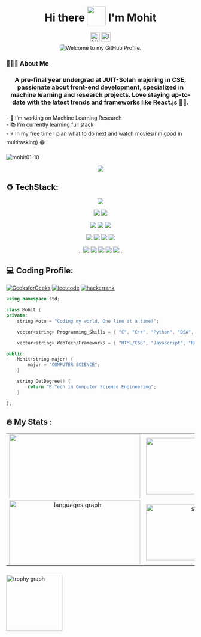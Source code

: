 
<h1 align='center'>
  Hi there <img style="vertical-align: -30%" src="https://media.giphy.com/media/KGMzZvWa5su2O5LCVR/giphy.gif" width="50" height="50"> I'm Mohit
</h1>
<div align="center">
  <a href = "https://www.linkedin.com/in/in-mohit/"><img src="https://img.shields.io/static/v1?message=LinkedIn&logo=linkedin&label=&color=0077B5&logoColor=white&labelColor=&style=for-the-badge" height="25" alt="https://www.linkedin.com/in/in-mohit/"/></a>
<a href="https://www.instagram.com/mohit1.001">
  <img src="https://img.shields.io/static/v1?message=Instagram&logo=instagram&label=&color=FF4500&logoColor=white&labelColor=&style=for-the-badge" height="25" alt="Instagram logo" />
</a>


</div>

<p align='center' style='margin: 5px;'>
    <img src="https://readme-typing-svg.herokuapp.com?font=Fira+Code&pause=1000&color=54A6FF&center=true&vCenter=true&width=350&height=70&lines=Welcome+to+my+GitHub+Profile" alt="Welcome to my GitHub Profile." />
</p>

<h3 align="left">👨🏻‍🎓 About Me</h3>

###

<h3 align='center'>
 A pre-final year undergrad at JUIT-Solan majoring in CSE, passionate about front-end development, specialized in machine learning and research projects. Love staying up-to-date with the latest trends and frameworks like React.js 🌟🚀.
</h3>

###

<p align="left">- 🔭 I’m working on Machine Learning Research<br>- 📚 I'm currently learning full stack<br>- ⚡ In my free time I plan what to do next and watch movies(i'm good in multitasking) 😁</p>

###

<p align="left"> <img src="https://komarev.com/ghpvc/?username=mohit01-10&label=Profile%20views&color=0e75b6&style=flat" alt="mohit01-10" /> </p>

<p  align="center">
<img src="https://user-images.githubusercontent.com/73097560/115834477-dbab4500-a447-11eb-908a-139a6edaec5c.gif">  </p>

###

## ⚙ TechStack:
<p align="center">
<img src="https://img.shields.io/badge/C++-20232A?style=for-the-badge&logo=c%2B%2B&logoColor=white&color=00008B"/>  
</p>

<p align="center">
<img src="https://img.shields.io/badge/C-20232A?style=for-the-badge&logo=c&logoColor=white&color=5C2D91"/>
<img src="https://img.shields.io/badge/Python-20232A?style=for-the-badge&logo=python&logoColor=white&color=5C2D91"/>   
</p>

<p align="center">
<img src="https://img.shields.io/badge/css3-%231572B6.svg?style=for-the-badge&logo=css3&logoColor=white"/>  
<img src="https://img.shields.io/badge/html5-%23E34F26.svg?style=for-the-badge&logo=html5&logoColor=white"/>  
<img src="https://img.shields.io/badge/JavaScript-323330?style=for-the-badge&logo=javascript&logoColor=black&color=FFFF00"/>  
</p>

<p align="center">
<img src="https://img.shields.io/badge/mysql-%2300f.svg?style=for-the-badge&logo=mysql&logoColor=white"/>  
<img src="https://img.shields.io/badge/Bootstrap-563D7C?style=for-the-badge&logo=bootstrap&logoColor=white"/>  
<img src="https://img.shields.io/badge/figma-%23F24E1E.svg?style=for-the-badge&logo=figma&logoColor=white"/>  
<img src="https://img.shields.io/badge/React-%2300f?style=for-the-badge&logo=react&logoColor=white"/>  
</p>

<p align="center">...
<img src="https://img.shields.io/badge/scikit--learn-0078D4?style=for-the-badge&logo=scikit-learn&logoColor=F7931E"/>  
<img src="https://img.shields.io/badge/OpenCV-20232A?style=for-the-badge&logo=opencv&logoColor=5C3EE8"/>  
<img src="https://img.shields.io/badge/TensorFlow-20232A?style=for-the-badge&logo=tensorflow&logoColor=FF6F00"/>  
<img src="https://img.shields.io/badge/GIT-E44C30?style=for-the-badge&logo=git&logoColor=white"/>  
<img src="https://img.shields.io/badge/VSCode-0078D4?style=for-the-badge&logo=visual%20studio%20code&logoColor=white"/>...
</p>

###

## ‍💻 Coding Profile:
[![GeeksforGeeks](https://img.shields.io/badge/-GeeksforGeeks-0F9D58?style=for-the-badge&logo=GeeksforGeeks&logoColor=white)](https://auth.geeksforgeeks.org/user/simple_coder10)
[![leetcode](https://img.shields.io/badge/-LeetCode-000000?style=for-the-badge&logo=LeetCode&logoColor=#d16c06)](https://leetcode.com/mohitmccall/)
[![hackerrank](https://img.shields.io/badge/-Hackerrank-2EC866?style=for-the-badge&logo=HackerRank&logoColor=white)](https://www.hackerrank.com/profile/211484_Mohit)

``` cpp
using namespace std;

class Mohit {
private:
    string Moto = "Coding my world, One line at a time!";

    vector<string> Programming_Skills = { "C", "C++", "Python", "DSA", "ML" };

    vector<string> WebTech/Frameworks = { "HTML/CSS", "JavaScript", "Reactjs", "Django", "Bootstrap"};

public:
    Mohit(string major) {
        major = "COMPUTER SCIENCE";
    }

    string GetDegree() {
        return "B.Tech in Computer Science Engineering";
    }

};
```
###
## ‍🔥   My Stats :

<table border="0" align="center">
 <tr border="0">
  <td width="50%" align="center">
   <img height="170" width="350" align="center"  src="https://leetcard.jacoblin.cool/mohitmccall?theme=dark"/>
  </td>
<td width="50%" align="center">
   <img height="150" width="320"  align="center"  src="https://geeks-for-geeks-stats-api-napiyo.vercel.app/?userName=simple_coder10"/>
  </td>
</tr>

 <tr border="0">
  <td width="50%" align="center">
   <img height="170" width="350" align="center"  src="https://github-readme-stats.vercel.app/api/top-langs?username=mohit01-10&locale=en&hide_title=false&layout=compact&card_width=320&langs_count=8&theme=chartreuse-dark&hide_border=false&order=2" height="200" alt="languages graph" "/>
  </td>
<td width="50%" align="center">
   <img height="150" width="320"  align="center"  src="https://github-readme-streak-stats.herokuapp.com/?user=mohit01-10&locale=en&mode=daily&theme=dark&hide_border=false&border_radius=5&order=3" height="200" alt="streak graph"/>
  </td>
</tr>
 
</table>

###

<div align="left">
  <img src="https://github-profile-trophy.vercel.app?username=mohit01-10&theme=dracula&column=-1&row=1&margin-w=8&margin-h=8&no-bg=false&no-frame=false&order=4" height="150" alt="trophy graph"  />
</div>

###
